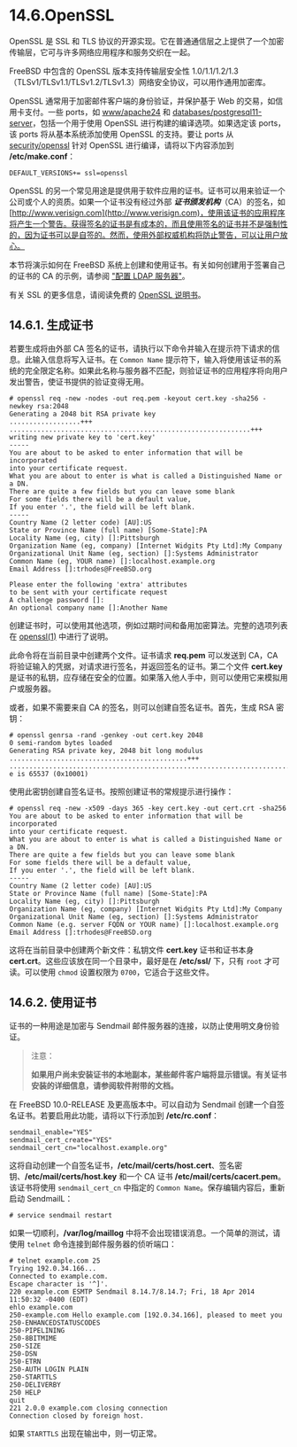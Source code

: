 # 14.6.OpenSSL

OpenSSL 是 SSL 和 TLS 协议的开源实现。它在普通通信层之上提供了一个加密传输层，它可与许多网络应用程序和服务交织在一起。

FreeBSD 中包含的 OpenSSL 版本支持传输层安全性 1.0/1.1/1.2/1.3（TLSv1/TLSv1.1/TLSv1.2/TLSv1.3）网络安全协议，可以用作通用加密库。

OpenSSL 通常用于加密邮件客户端的身份验证，并保护基于 Web 的交易，如信用卡支付。一些 ports，如 [www/apache24](https://cgit.freebsd.org/ports/tree/www/apache24/pkg-descr) 和 [databases/postgresql11-server](https://cgit.freebsd.org/ports/tree/databases/postgresql11-server/pkg-descr)，包括一个用于使用 OpenSSL 进行构建的编译选项。如果选定该 ports，该 ports 将从基本系统添加使用 OpenSSL 的支持。要让 ports 从 [security/openssl](https://cgit.freebsd.org/ports/tree/security/openssl/pkg-descr) 针对 OpenSSL 进行编译，请将以下内容添加到 **/etc/make.conf**：

```
DEFAULT_VERSIONS+= ssl=openssl
```

OpenSSL 的另一个常见用途是提供用于软件应用的证书。证书可以用来验证一个公司或个人的资质。如果一个证书没有经过外部 _**证书颁发机构**_（CA）的签名，如 [http://www.verisign.com](http://www.verisign.com)，使用该证书的应用程序将产生一个警告。获得签名的证书是有成本的，而且使用签名的证书并不是强制性的，因为证书可以是自签的。然而，使用外部权威机构将防止警告，可以让用户放心。

本节将演示如何在 FreeBSD 系统上创建和使用证书。有关如何创建用于签署自己的证书的 CA 的示例，请参阅 ["配置 LDAP 服务器"](https://docs.freebsd.org/en/books/handbook/network-servers/index.html#ldap-config)。

有关 SSL 的更多信息，请阅读免费的 [OpenSSL 说明书](https://www.feistyduck.com/books/openssl-cookbook/)。

## 14.6.1. 生成证书

若要生成将由外部 CA 签名的证书，请执行以下命令并输入在提示符下请求的信息。此输入信息将写入证书。在 `Common Name` 提示符下，输入将使用该证书的系统的完全限定名称。如果此名称与服务器不匹配，则验证证书的应用程序将向用户发出警告，使证书提供的验证变得无用。

```
# openssl req -new -nodes -out req.pem -keyout cert.key -sha256 -newkey rsa:2048
Generating a 2048 bit RSA private key
..................+++
.............................................................+++
writing new private key to 'cert.key'
-----
You are about to be asked to enter information that will be incorporated
into your certificate request.
What you are about to enter is what is called a Distinguished Name or a DN.
There are quite a few fields but you can leave some blank
For some fields there will be a default value,
If you enter '.', the field will be left blank.
-----
Country Name (2 letter code) [AU]:US
State or Province Name (full name) [Some-State]:PA
Locality Name (eg, city) []:Pittsburgh
Organization Name (eg, company) [Internet Widgits Pty Ltd]:My Company
Organizational Unit Name (eg, section) []:Systems Administrator
Common Name (eg, YOUR name) []:localhost.example.org
Email Address []:trhodes@FreeBSD.org

Please enter the following 'extra' attributes
to be sent with your certificate request
A challenge password []:
An optional company name []:Another Name
```

创建证书时，可以使用其他选项，例如过期时间和备用加密算法。完整的选项列表在 [openssl(1)](https://www.freebsd.org/cgi/man.cgi?query=openssl\&sektion=1\&format=html) 中进行了说明。

此命令将在当前目录中创建两个文件。证书请求 **req.pem** 可以发送到 CA，CA 将验证输入的凭据，对请求进行签名，并返回签名的证书。第二个文件 **cert.key** 是证书的私钥，应存储在安全的位置。如果落入他人手中，则可以使用它来模拟用户或服务器。

或者，如果不需要来自 CA 的签名，则可以创建自签名证书。首先，生成 RSA 密钥：

```
# openssl genrsa -rand -genkey -out cert.key 2048
0 semi-random bytes loaded
Generating RSA private key, 2048 bit long modulus
.............................................+++
.................................................................................................................+++
e is 65537 (0x10001)
```

使用此密钥创建自签名证书。按照创建证书的常规提示进行操作：

```
# openssl req -new -x509 -days 365 -key cert.key -out cert.crt -sha256
You are about to be asked to enter information that will be incorporated
into your certificate request.
What you are about to enter is what is called a Distinguished Name or a DN.
There are quite a few fields but you can leave some blank
For some fields there will be a default value,
If you enter '.', the field will be left blank.
-----
Country Name (2 letter code) [AU]:US
State or Province Name (full name) [Some-State]:PA
Locality Name (eg, city) []:Pittsburgh
Organization Name (eg, company) [Internet Widgits Pty Ltd]:My Company
Organizational Unit Name (eg, section) []:Systems Administrator
Common Name (e.g. server FQDN or YOUR name) []:localhost.example.org
Email Address []:trhodes@FreeBSD.org
```

这将在当前目录中创建两个新文件：私钥文件 **cert.key** 证书和证书本身 **cert.crt**。这些应该放在同一个目录中，最好是在 **/etc/ssl/** 下，只有 `root` 才可读。可以使用 `chmod` 设置权限为 `0700`，它适合于这些文件。

## 14.6.2. 使用证书

证书的一种用途是加密与 Sendmail 邮件服务器的连接，以防止使用明文身份验证。

> 注意：
>
> **如果用户尚未安装证书的本地副本，某些邮件客户端将显示错误。有关证书安装的详细信息，请参阅软件附带的文档。**

在 FreeBSD 10.0-RELEASE 及更高版本中。可以自动为 Sendmail 创建一个自签名证书。若要启用此功能，请将以下行添加到 **/etc/rc.conf**：

```
sendmail_enable="YES"
sendmail_cert_create="YES"
sendmail_cert_cn="localhost.example.org"
```

这将自动创建一个自签名证书，**/etc/mail/certs/host.cert**、签名密钥、**/etc/mail/certs/host.key** 和一个 CA 证书 **/etc/mail/certs/cacert.pem**。该证书将使用 `sendmail_cert_cn` 中指定的 `Common Name`。保存编辑内容后，重新启动 SendmailL：

```
# service sendmail restart
```

如果一切顺利，**/var/log/maillog** 中将不会出现错误消息。一个简单的测试，请使用 `telnet` 命令连接到邮件服务器的侦听端口：

```
# telnet example.com 25
Trying 192.0.34.166...
Connected to example.com.
Escape character is '^]'.
220 example.com ESMTP Sendmail 8.14.7/8.14.7; Fri, 18 Apr 2014 11:50:32 -0400 (EDT)
ehlo example.com
250-example.com Hello example.com [192.0.34.166], pleased to meet you
250-ENHANCEDSTATUSCODES
250-PIPELINING
250-8BITMIME
250-SIZE
250-DSN
250-ETRN
250-AUTH LOGIN PLAIN
250-STARTTLS
250-DELIVERBY
250 HELP
quit
221 2.0.0 example.com closing connection
Connection closed by foreign host.
```

如果 `STARTTLS` 出现在输出中，则一切正常。
